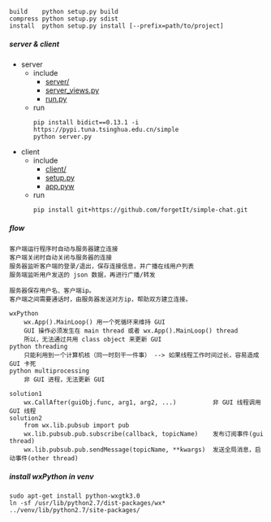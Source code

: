 [^-^]: use setup.py
```
build    python setup.py build
compress python setup.py sdist
install  python setup.py install [--prefix=path/to/project]
```

##### server & client
- server
    + include
        * [server/](./server)
        * [server_views.py](server/events.py)
        * [run.py](./run.py)
    + run
        ```shell
        pip install bidict==0.13.1 -i https://pypi.tuna.tsinghua.edu.cn/simple
        python server.py
        ```
- client
    + include
        * [client/](./client)
        * [setup.py](./setup.py)
        * [app.pyw](./app.pyw)
    + run
        ```shell
        pip install git+https://github.com/forgetIt/simple-chat.git
        ```

##### flow
```
客户端运行程序时自动与服务器建立连接
客户端关闭时自动关闭与服务器的连接
服务器监听客户端的登录/退出，保存连接信息，并广播在线用户列表
服务端监听用户发送的 json 数据，再进行广播/转发
```


[^_^]: p2p flow(not safety)
```
服务器保存用户名、客户端ip。
客户端之间需要通话时，由服务器发送对方ip，帮助双方建立连接。
```

[^_^]: wxPython concurrent
```
wxPython
    wx.App().MainLoop() 用一个死循环来维持 GUI
    GUI 操作必须发生在 main thread 或者 wx.App().MainLoop() thread
    所以，无法通过共用 class object 来更新 GUI
python threading
    只能利用到一个计算机核（同一时刻干一件事） --> 如果线程工作时间过长，容易造成 GUI 卡死
python multiprocessing
    非 GUI 进程，无法更新 GUI

solution1
    wx.CallAfter(guiObj.func, arg1, arg2, ...)          非 GUI 线程调用 GUI 线程
solution2
    from wx.lib.pubsub import pub
    wx.lib.pubsub.pub.subscribe(callback, topicName)    发布订阅事件(gui thread)
    wx.lib.pubsub.pub.sendMessage(topicName, **kwargs)  发送全局消息，启动事件(other thread)
```


##### install wxPython in venv
```shell
sudo apt-get install python-wxgtk3.0
ln -sf /usr/lib/python2.7/dist-packages/wx* ../venv/lib/python2.7/site-packages/
```

